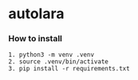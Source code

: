 # autolara

### How to install
  
```
1. python3 -m venv .venv
2. source .venv/bin/activate
3. pip install -r requirements.txt
```
